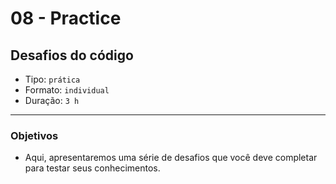 # 08 - Practice

## Desafios do código

* Tipo: `prática`
* Formato: `individual`
* Duração: `3 h`

***

### Objetivos

* Aqui, apresentaremos uma série de desafios que você deve completar para testar seus conhecimentos.

